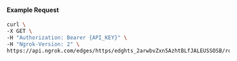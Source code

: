 <!-- Code generated for API Clients. DO NOT EDIT. -->

#### Example Request

```bash
curl \
-X GET \
-H "Authorization: Bearer {API_KEY}" \
-H "Ngrok-Version: 2" \
https://api.ngrok.com/edges/https/edghts_2arwbvZxn5AzhtBLfJALEUSSOSB/routes/edghtsrt_2arwbxRETIp0CDsrUojADDJAuvr/response_headers
```
